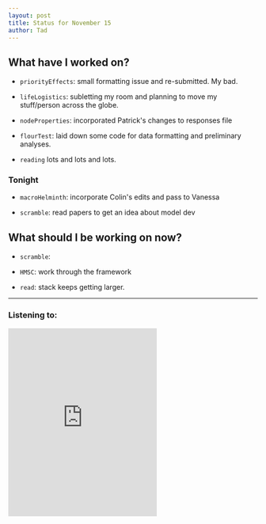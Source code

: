 ```yaml
---
layout: post 
title: Status for November 15 
author: Tad
---
```

 
## What have I worked on?
 
* `priorityEffects`: small formatting issue and re-submitted. My bad. 
 
* `lifeLogistics`: subletting my room and planning to move my stuff/person across the globe. 

* `nodeProperties`: incorporated Patrick's changes to responses file 

* `flourTest`: laid down some code for data formatting and preliminary analyses. 

* `reading` lots and lots and lots.


 
### Tonight 
 
* `macroHelminth`: incorporate Colin's edits and pass to Vanessa 
 
* `scramble`: read papers to get an idea about model dev


 
## What should I be working on now? 
 
* `scramble`: 
 
* `HMSC`: work through the framework

* `read`: stack keeps getting larger. 
  

--- 
 
### Listening to: 
 
<iframe src="https://open.spotify.com/embed/track/4WUVwGvscAM2nXbENtQHSY" width="300" height="380" frameborder="0" allowtransparency="true"></iframe>
 
<i class='fa fa-code' style='color:pink'></i> 

